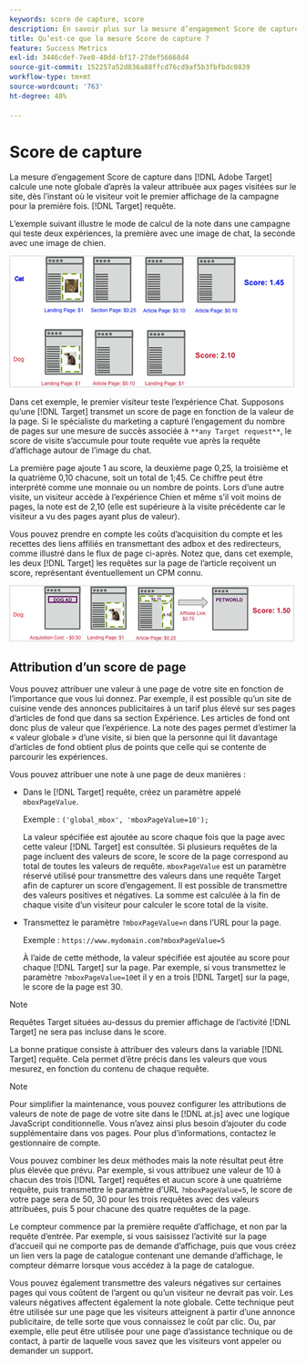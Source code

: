 ```yaml
---
keywords: score de capture, score
description: En savoir plus sur la mesure d’engagement Score de capture dans Adobe [!DNL Target] qui calcule une note globale d’après la valeur attribuée aux pages visitées sur le site.
title: Qu’est-ce que la mesure Score de capture ?
feature: Success Metrics
exl-id: 3446cdef-7ee0-40dd-bf17-27def56668d4
source-git-commit: 152257a52d836a88ffcd76cd9af5b3fbfbdc0839
workflow-type: tm+mt
source-wordcount: '763'
ht-degree: 48%

---
```


# Score de capture

La mesure d’engagement Score de capture dans [!DNL Adobe Target] calcule une note globale d’après la valeur attribuée aux pages visitées sur le site, dès l’instant où le visiteur voit le premier affichage de la campagne pour la première fois. [!DNL Target] requête.

L’exemple suivant illustre le mode de calcul de la note dans une campagne qui teste deux expériences, la première avec une image de chat, la seconde avec une image de chien.

![](assets/example_score.png)

Dans cet exemple, le premier visiteur teste l’expérience Chat. Supposons qu’une [!DNL Target] transmet un score de page en fonction de la valeur de la page. Si le spécialiste du marketing a capturé l’engagement du nombre de pages sur une mesure de succès associée à `**any Target request**`, le score de visite s’accumule pour toute requête vue après la requête d’affichage autour de l’image du chat.

La première page ajoute 1 au score, la deuxième page 0,25, la troisième et la quatrième 0,10 chacune, soit un total de 1;45. Ce chiffre peut être interprété comme une monnaie ou un nombre de points. Lors d’une autre visite, un visiteur accède à l’expérience Chien et même s’il voit moins de pages, la note est de 2,10 (elle est supérieure à la visite précédente car le visiteur a vu des pages ayant plus de valeur).

Vous pouvez prendre en compte les coûts d’acquisition du compte et les recettes des liens affiliés en transmettant des adbox et des redirecteurs, comme illustré dans le flux de page ci-après. Notez que, dans cet exemple, les deux [!DNL Target] les requêtes sur la page de l’article reçoivent un score, représentant éventuellement un CPM connu.

![](assets/example_score2.png)

## Attribution d’un score de page

Vous pouvez attribuer une valeur à une page de votre site en fonction de l’importance que vous lui donnez. Par exemple, il est possible qu’un site de cuisine vende des annonces publicitaires à un tarif plus élevé sur ses pages d’articles de fond que dans sa section Expérience. Les articles de fond ont donc plus de valeur que l’expérience. La note des pages permet d’estimer la « valeur globale » d’une visite, si bien que la personne qui lit davantage d’articles de fond obtient plus de points que celle qui se contente de parcourir les expériences.

Vous pouvez attribuer une note à une page de deux manières :

* Dans le [!DNL Target] requête, créez un paramètre appelé `mboxPageValue`.

   Exemple : `('global_mbox', 'mboxPageValue=10');`

   La valeur spécifiée est ajoutée au score chaque fois que la page avec cette valeur [!DNL Target] est consultée. Si plusieurs requêtes de la page incluent des valeurs de score, le score de la page correspond au total de toutes les valeurs de requête. `mboxPageValue` est un paramètre réservé utilisé pour transmettre des valeurs dans une requête Target afin de capturer un score d’engagement. Il est possible de transmettre des valeurs positives et négatives. La somme est calculée à la fin de chaque visite d’un visiteur pour calculer le score total de la visite.

* Transmettez le paramètre `?mboxPageValue=n` dans l’URL pour la page.

   Exemple : `https://www.mydomain.com?mboxPageValue=5`

   À l’aide de cette méthode, la valeur spécifiée est ajoutée au score pour chaque [!DNL Target] sur la page. Par exemple, si vous transmettez le paramètre `?mboxPageValue=10`et il y en a trois [!DNL Target] sur la page, le score de la page est 30.

>[!NOTE]
>
>Requêtes Target situées au-dessus du premier affichage de l’activité [!DNL Target] ne sera pas incluse dans le score.

La bonne pratique consiste à attribuer des valeurs dans la variable [!DNL Target] requête. Cela permet d’être précis dans les valeurs que vous mesurez, en fonction du contenu de chaque requête.

>[!NOTE]
>
>Pour simplifier la maintenance, vous pouvez configurer les attributions de valeurs de note de page de votre site dans le [!DNL at.js] avec une logique JavaScript conditionnelle. Vous n’avez ainsi plus besoin d’ajouter du code supplémentaire dans vos pages. Pour plus d’informations, contactez le gestionnaire de compte.

Vous pouvez combiner les deux méthodes mais la note résultat peut être plus élevée que prévu. Par exemple, si vous attribuez une valeur de 10 à chacun des trois [!DNL Target] requêtes et aucun score à une quatrième requête, puis transmettre le paramètre d’URL `?mboxPageValue=5`, le score de votre page sera de 50, 30 pour les trois requêtes avec des valeurs attribuées, puis 5 pour chacune des quatre requêtes de la page.

Le compteur commence par la première requête d’affichage, et non par la requête d’entrée. Par exemple, si vous saisissez l’activité sur la page d’accueil qui ne comporte pas de demande d’affichage, puis que vous créez un lien vers la page de catalogue contenant une demande d’affichage, le compteur démarre lorsque vous accédez à la page de catalogue.

Vous pouvez également transmettre des valeurs négatives sur certaines pages qui vous coûtent de l’argent ou qu’un visiteur ne devrait pas voir. Les valeurs négatives affectent également la note globale. Cette technique peut être utilisée sur une page que les visiteurs atteignent à partir d’une annonce publicitaire, de telle sorte que vous connaissez le coût par clic. Ou, par exemple, elle peut être utilisée pour une page d’assistance technique ou de contact, à partir de laquelle vous savez que les visiteurs vont appeler ou demander un support.

